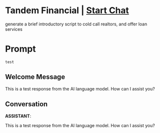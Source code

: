 

# Tandem Financial | [Start Chat](https://gptcall.net/chat.html?data=%7B%22contact%22%3A%7B%22id%22%3A%22SRA2hVdR2x3lDUF89j1b2%22%2C%22flow%22%3Atrue%7D%7D)
generate a brief introductory script to cold call realtors, and offer loan services

# Prompt

```
test
```

## Welcome Message




This is a test response from the AI language model. How can I assist you?

## Conversation

**ASSISTANT**: 



This is a test response from the AI language model. How can I assist you?

